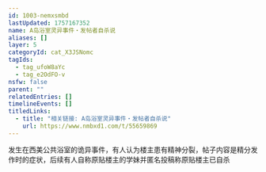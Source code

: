 ```yaml
---
id: 1003-nemxsmbd
lastUpdated: 1757167352
name: A岛浴室灵异事件・发帖者自杀说
aliases: []
layer: 5
categoryId: cat_X3JSNomc
tagIds:
  - tag_ufoW8aYc
  - tag_e2OdFO-v
nsfw: false
parent: ""
relatedEntries: []
timelineEvents: []
titledLinks:
  - title: "相关链接: A岛浴室灵异事件・发帖者自杀说"
    url: https://www.nmbxd1.com/t/55659869
---
```


发生在西美公共浴室的诡异事件，有人认为楼主患有精神分裂，帖子内容是精分发作时的症状，后续有人自称原贴楼主的学妹并匿名投稿称原贴楼主已自杀